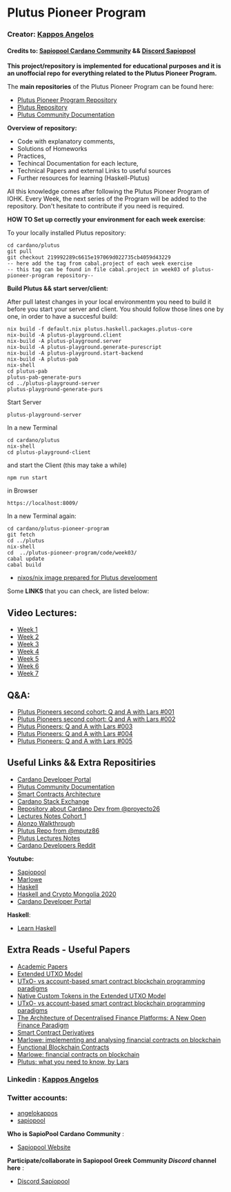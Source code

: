 # **Plutus Pioneer Program**

### **Creator: [Kappos Angelos](https://www.linkedin.com/in/angelos-dionysios-kappos-4b668140/)**
#### Credits to: [Sapiopool Cardano Community](https://sapiopool.com/) && [Discord Sapiopool](https://discord.com/invite/HRK9gGE9ax)
**This project/repository is implemented for educational purposes and it is an unoffocial repo for everything related to the Plutus Pioneer Program.**

The **main repositories** of the Plutus Pioneer Program can be found here:

- [Plutus Pioneer Program Repository](https://github.com/input-output-hk/plutus-pioneer-program) 
- [Plutus Repository](https://github.com/input-output-hk/plutus)
- [Plutus Community Documentation](https://docs.plutus-community.com/)

**Overview of repository:**
- Code with explanatory comments,
- Solutions of Homeworks
- Practices, 
- Techincal Documentation for each lecture,
- Technical Papers and external Links to useful sources
- Further resources for learning (Haskell-Plutus)

All this knowledge comes after following the Plutus Pioneer Program of IOHK.
Every Week, the next series of the Program will be added to the repository.
Don't hesitate to contribute if you need is required.

**HOW TO Set up correctly your environment for each week exercise**:

To your locally installed Plutus repository:
```
cd cardano/plutus 
git pull
git checkout 219992289c6615e197069d022735cb4059d43229 
-- here add the tag from cabal.project of each week exercise
-- this tag can be found in file cabal.project in week03 of plutus-pioneer-program repository--
```
**Build Plutus && start server/client:** 

After pull latest changes in your local environmentm you need to build it before you start your server and client. 
You should follow those lines one by one, in order to have a succesful build:
```
nix build -f default.nix plutus.haskell.packages.plutus-core 
nix-build -A plutus-playground.client 
nix-build -A plutus-playground.server 
nix-build -A plutus-playground.generate-purescript 
nix-build -A plutus-playground.start-backend 
nix-build -A plutus-pab 
nix-shell 
cd plutus-pab 
plutus-pab-generate-purs 
cd ../plutus-playground-server 
plutus-playground-generate-purs
```

Start Server
```
plutus-playground-server
```
In a new Terminal
```
cd cardano/plutus
nix-shell
cd plutus-playground-client
```
and start the Client (this may take a while)
```
npm run start
```
in Browser
```
https://localhost:8009/
```
In a new Terminal again:
```
cd cardano/plutus-pioneer-program
git fetch
cd ../plutus
nix-shell
cd  ../plutus-pioneer-program/code/week03/
cabal update  
cabal build
```
- [nixos/nix image prepared for Plutus development](https://github.com/hkvb/nixos)

Some **LINKS** that you can check, are listed below:

## Video Lectures:

- [Week 1](https://www.youtube.com/watch?v=_zr3W8cgzIQ&t=2210s&ab_channel=LarsBr%C3%BCnjes)
- [Week 2](https://www.youtube.com/watch?v=sN3BIa3GAOc&ab_channel=LarsBr%C3%BCnjes)
- [Week 3](https://www.youtube.com/watch?v=6_rfCCY9_gY&t=52s&ab_channel=LarsBr%C3%BCnjes)
- [Week 4](https://www.youtube.com/watch?v=g4lvA14I-Jg&t=2422s&ab_channel=LarsBr%C3%BCnjes)
- [Week 5](https://www.youtube.com/watch?v=SsaVjSsPPcg&t=2s&ab_channel=LarsBr%C3%BCnjes)
- [Week 6](https://www.youtube.com/watch?v=24SHPHEc3zo&t=2s&ab_channel=LarsBr%C3%BCnjes)
- [Week 7](https://www.youtube.com/watch?v=uwZ903Zd0DU&t=1s&ab_channel=LarsBr%C3%BCnjes)
## Q&A:
- [Plutus Pioneers second cohort: Q and A with Lars #001](https://zoom.us/rec/share/QU7jcp8S0A-xlmXMIKlua5GoTpL0YwofDlnhSmzgZh1PeFSKqSn9YtzqIGmb6TvC.qZiLZ3thyTOy8dQ0) 
- [Plutus Pioneers second cohort: Q and A with Lars #002](https://zoom.us/rec/share/mfAfBcg8LfGstgdkvXYyP9BVUDiBzm1O_ED9QaTobbcuPzOXOZzGpGBndhr2CauU.bgV5nicKWogoT3Kj) 
- [Plutus Pioneers: Q and A with Lars #003](https://zoom.us/rec/share/7KKN1jsJIEe7hID4nxqo5cc59DQgucNTcXi7evD81cIsanLtJJfz4ymFYj7PW1PE.YajSv6SIKsCBRHKl) 
- [Plutus Pioneers: Q and A with Lars #004](https://zoom.us/rec/share/Gn20cMXHJbmdXG6R0PncZfs2feUuxP9KJjFGQ5oecCu-dvi2KSb-asX_LVSaKRHT.S2R1Eo2ulCeTWDUt
  ) 
 - [Plutus Pioneers: Q and A with Lars #005](https://zoom.us/rec/share/4lASBU00my7lL5l0enCqZVWL7HBHJAI9x4_rJCZAoTaMz58c3C2lSgNTWF8tcB_E.owc7Yk9PGgGCH7c0)  

## Useful Links && Extra Repositiries
- [Cardano Developer Portal](https://developers.cardano.org/?utm_source=Developers&utm_campaign=e6f14df50a-EMAIL_CAMPAIGN_2021_03_31_06_14_COPY_01&utm_medium=email&utm_term=0_c9c99d4ad3-e6f14df50a-77674502)
- [Plutus Community Documentation](https://docs.plutus-community.com/)
- [Smart Contracts Architecture](https://testnets.cardano.org/en/virtual-machines/kevm/about/iele_vm_architecture/)
- [Cardano Stack Exchange](https://cardano.stackexchange.com/)
- [Repository about Cardano Dev from @proyecto26](https://github.com/proyecto26/cardano-developer)
- [Lectures Notes Cohort 1](https://plutus-pioneer-program.readthedocs.io/en/latest/index.html)
- [Alonzo Walkthrough](https://plutus-pioneer-program.readthedocs.io/en/latest/alonzo.html)
- [Plutus Repo from @mputz86](https://github.com/mputz86/plutus-personal-playground)
- [Plutus Lectures Notes](https://plutus-pioneer-program.readthedocs.io/en/latest/)
- [Cardano Developers Reddit](https://www.reddit.com/r/CardanoDevelopers/)

**Youtube:**
- [Sapiopool](https://www.youtube.com/channel/UCcPH2RMsszRGJ2awvLdMKzQ)
- [Marlowe](https://www.youtube.com/user/simonjohnthompson/videos)
- [Haskell](https://www.youtube.com/playlist?list=PLe7Ei6viL6jGp1Rfu0dil1JH1SHk9bgDV)
- [Haskell and Crypto Mongolia 2020](https://www.youtube.com/watch?v=EoO76YCSTLo&list=PLJ3w5xyG4JWmBVIigNBytJhvSSfZZzfTm&ab_channel=AlejandroGarcia)
- [Cardano Developer Portal](https://developers.cardano.org/)

**Haskell**:
- [Learn Haskell](http://learnyouahaskell.com/chapters)

## Extra Reads - Useful Papers
- [Academic Papers](https://github.com/jonathondilworth/blockchain-notes/blob/main/Academic-Papers-List.md)
- [Extended UTXO Model](https://iohk.io/en/research/library/papers/the-extended-utxo-model/)
- [UTxO- vs account-based smart contract blockchain programming paradigms ](https://arxiv.org/pdf/2003.14271.pdf)
- [Native Custom Tokens in the Extended UTXO Model](https://files.zotero.net/eyJleHBpcmVzIjoxNjI3NDc1NTI4LCJoYXNoIjoiMDBmMTM0NGZkYTg2ZTBhOWJkZWI4ZDhhYjIzZjIzYzAiLCJjb250ZW50VHlwZSI6ImFwcGxpY2F0aW9uXC9wZGYiLCJjaGFyc2V0IjoiIiwiZmlsZW5hbWUiOiJDaGFrcmF2YXJ0eSBldCBhbC4gLSAyMDIwIC0gTmF0aXZlIEN1c3RvbSBUb2tlbnMgaW4gdGhlIEV4dGVuZGVkIFVUWE8gTW9kZWwucGRmIn0%3D/bc922137cb48f5438f8bbaf38f275e704e1541622d3db462bdfd027afcee6efe/Chakravarty%20et%20al.%20-%202020%20-%20Native%20Custom%20Tokens%20in%20the%20Extended%20UTXO%20Model.pdf)
- [UTxO- vs account-based smart contract
blockchain programming paradigms](https://arxiv.org/pdf/2003.14271.pdf)
- [The Architecture of Decentralised Finance Platforms: A New Open Finance Paradigm](https://iohk.io/en/research/library/papers/the-architecture-of-decentralised-finance-platformsa-new-open-finance-paradigm/)
- [Smart Contract Derivatives](https://eprint.iacr.org/2020/138.pdf)
- [Marlowe: implementing and analysing financial contracts on blockchain](https://files.zotero.net/eyJleHBpcmVzIjoxNjI3NDc1OTE2LCJoYXNoIjoiM2IzNzJmMzE2Yjc1M2Q0NzU4YzMxZDVhYWE0MTg3OGMiLCJjb250ZW50VHlwZSI6ImFwcGxpY2F0aW9uXC9wZGYiLCJjaGFyc2V0IjoiIiwiZmlsZW5hbWUiOiJTZWlqYXMgZXQgYWwuIC0gTWFybG93ZSBpbXBsZW1lbnRpbmcgYW5kIGFuYWx5c2luZyBmaW5hbmNpYWwgY29udC5wZGYifQ%3D%3D/316d015db70acade1a95d980cd88d9412242accbe9dffa62f13cd2673e067b6e/Seijas%20et%20al.%20-%20Marlowe%20implementing%20and%20analysing%20financial%20cont.pdf)
- [Functional Blockchain Contracts](https://files.zotero.net/eyJleHBpcmVzIjoxNjI3NDc1OTU2LCJoYXNoIjoiZWQ1YTU5MGZmYWFhYzQ2Y2VjNTFmNjlmZTQ0NjgzMjIiLCJjb250ZW50VHlwZSI6ImFwcGxpY2F0aW9uXC9wZGYiLCJjaGFyc2V0IjoiIiwiZmlsZW5hbWUiOiJDaGFrcmF2YXJ0eSBldCBhbC4gLSAyMDE5IC0gRnVuY3Rpb25hbCBCbG9ja2NoYWluIENvbnRyYWN0cy5wZGYifQ%3D%3D/46c4f06af19f34d11d25d4cce757d9034bb5dc8b5149252584901ad7f26215d9/Chakravarty%20et%20al.%20-%202019%20-%20Functional%20Blockchain%20Contracts.pdf)
- [Marlowe: financial contracts on blockchain](https://files.zotero.net/eyJleHBpcmVzIjoxNjI3NDc1OTk0LCJoYXNoIjoiM2JlM2Q4OWI5ZTE1YTIwMmYwZDY0Zjk2NmZmYTgzNTgiLCJjb250ZW50VHlwZSI6ImFwcGxpY2F0aW9uXC9wZGYiLCJjaGFyc2V0IjoiIiwiZmlsZW5hbWUiOiJTZWlqYXMgYW5kIFRob21wc29uIC0gTWFybG93ZSBmaW5hbmNpYWwgY29udHJhY3RzIG9uIGJsb2NrY2hhaW4ucGRmIn0%3D/62b91acae6e45230591758711825545e8d6756d7630e2c2e18b7e9dcf6c5bc6c/Seijas%20and%20Thompson%20-%20Marlowe%20financial%20contracts%20on%20blockchain.pdf)
- [Plutus: what you need to know, by Lars](https://iohk.io/en/blog/posts/2021/04/13/plutus-what-you-need-to-know/)


### Linkedin : [Kappos Angelos](https://www.linkedin.com/in/angelos-dionysios-kappos-4b668140/)

### **Twitter accounts:**
- [angelokappos](https://twitter.com/angelokappos)
- [sapiopool](https://twitter.com/sapiopool)

**Who is SapioPool Cardano Community** : 
- [Sapiopool Website](https://sapiopool.com/)

**Participate/collaborate in Sapiopool Greek Community *Discord* channel here** :
- [Discord Sapiopool](https://discord.com/invite/HRK9gGE9ax)


